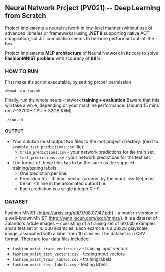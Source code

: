 ## Neural Network Project (PV021) -- Deep Learning from Scratch

Project implements a neural network in low-level manner (without use of advanced libraries or frameworks) using **.NET 8** supporting native AOT
compilation, but JIT compilation seems to be more performant out-of-the box.

Project implements **MLP architecture** of Neural Network in its core to solve **FashionMNIST problem** with accuracy of **88%**.

### HOW TO RUN

First make the script executable, by setting proper permission

```shell
chmod u+x run.sh
```

Finally, run the whole neural-network **training + evaluation**
Beware that this will take a while, depending on your machine performance. (around 15 mins on i7-13700H CPU + 32GB RAM)

```shell
./run.sh
```

#### OUTPUT

- Your solution must output two files to the root project directory:
  (next to `example_test_predictions.csv` file):
    - `train_predictions.csv` - your network predictions for the train set.
    - `test_predictions.csv`  - your network predictions for the test set.
- The format of these files has to be the same as the supplied
  training/testing labels:
    - One prediction per line.
    - Prediction for i-th input vector (ordered by the input .csv file)
      must be on i-th line in the associated output file.
    - Each prediction is a single integer 0 - 9.

### DATASET

Fashion MNIST (https://arxiv.org/pdf/1708.07747.pdf) - a modern version of a
well-known MNIST (http://yann.lecun.com/exdb/mnist/). It is a dataset of
Zalando's article images ‒ consisting of a training set of 60,000 examples
and a test set of 10,000 examples. Each example is a 28x28 grayscale image,
associated with a label from 10 classes. The dataset is in CSV format. There
are four data files included:

- `fashion_mnist_train_vectors.csv`   - training input vectors
- `fashion_mnist_test_vectors.csv`    - testing input vectors
- `fashion_mnist_train_labels.csv`    - training labels
- `fashion_mnist_test_labels.csv`     - testing labels
